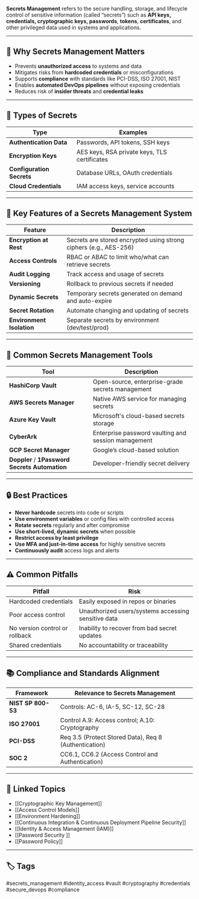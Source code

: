 **Secrets Management** refers to the secure handling, storage, and lifecycle control of sensitive information (called “secrets”) such as **API keys, credentials, cryptographic keys, passwords**, **tokens**, **certificates**, and other privileged data used in systems and applications.

---

## 🎯 Why Secrets Management Matters

- Prevents **unauthorized access** to systems and data
- Mitigates risks from **hardcoded credentials** or misconfigurations
- Supports **compliance** with standards like PCI-DSS, ISO 27001, NIST
- Enables **automated DevOps pipelines** without exposing credentials
- Reduces risk of **insider threats** and **credential leaks**

---

## 🔑 Types of Secrets

| Type                     | Examples                                       |
|--------------------------|------------------------------------------------|
| **Authentication Data**  | Passwords, API tokens, SSH keys                |
| **Encryption Keys**      | AES keys, RSA private keys, TLS certificates   |
| **Configuration Secrets**| Database URLs, OAuth credentials               |
| **Cloud Credentials**    | IAM access keys, service accounts              |

---

## 🧰 Key Features of a Secrets Management System

| Feature                  | Description                                                      |
|--------------------------|------------------------------------------------------------------|
| **Encryption at Rest**   | Secrets are stored encrypted using strong ciphers (e.g., AES-256)|
| **Access Controls**      | RBAC or ABAC to limit who/what can retrieve secrets              |
| **Audit Logging**        | Track access and usage of secrets                                |
| **Versioning**           | Rollback to previous secrets if needed                           |
| **Dynamic Secrets**      | Temporary secrets generated on demand and auto-expire            |
| **Secret Rotation**      | Automate changing and updating of secrets                        |
| **Environment Isolation**| Separate secrets by environment (dev/test/prod)                  |

---

## 🧪 Common Secrets Management Tools

| Tool               | Description                                                  |
|--------------------|--------------------------------------------------------------|
| **HashiCorp Vault**| Open-source, enterprise-grade secrets management             |
| **AWS Secrets Manager** | Native AWS service for managing secrets                 |
| **Azure Key Vault**| Microsoft's cloud-based secrets storage                      |
| **CyberArk**       | Enterprise password vaulting and session management          |
| **GCP Secret Manager** | Google’s cloud-based solution                            |
| **Doppler** / **1Password Secrets Automation** | Developer-friendly secret delivery |

---

## 🔒 Best Practices

- **Never hardcode** secrets into code or scripts
- **Use environment variables** or config files with controlled access
- **Rotate secrets** regularly and after compromise
- **Use short-lived, dynamic secrets** when possible
- **Restrict access by least privilege**
- **Use MFA and just-in-time access** for highly sensitive secrets
- **Continuously audit** access logs and alerts

---

## ⚠️ Common Pitfalls

| Pitfall                           | Risk                                                 |
|----------------------------------|------------------------------------------------------|
| Hardcoded credentials            | Easily exposed in repos or binaries                  |
| Poor access control              | Unauthorized users/systems accessing sensitive data  |
| No version control or rollback   | Inability to recover from bad secret updates         |
| Shared credentials               | No accountability or traceability                    |

---

## 📚 Compliance and Standards Alignment

| Framework         | Relevance to Secrets Management                           |
|-------------------|-----------------------------------------------------------|
| **NIST SP 800-53**| Controls: AC-6, IA-5, SC-12, SC-28                        |
| **ISO 27001**     | Control A.9: Access control; A.10: Cryptography           |
| **PCI-DSS**       | Req 3.5 (Protect Stored Data), Req 8 (Authentication)     |
| **SOC 2**         | CC6.1, CC6.2 (Access Control and Authentication)          |

---

## 🔗 Linked Topics

- [[Cryptographic Key Management]]
- [[Access Control Models]]
- [[Environment Hardening]]
- [[Continuous Integration & Continuous Deployment Pipeline Security]]
- [[Identity & Access Management (IAM)]]
- [[Password Security ]]
- [[Password Policy]]

---

## 🏷 Tags

#secrets_management #identity_access #vault #cryptography #credentials #secure_devops #compliance
